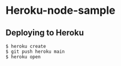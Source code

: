 # Heroku-node-sample

## Deploying to Heroku

```
$ heroku create
$ git push heroku main
$ heroku open
```
